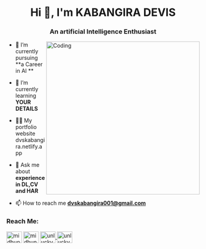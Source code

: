 
<h1 align="center" > Hi 👋, I'm KABANGIRA DEVIS </h1>
<h3 align="center" >An artificial Intelligence Enthusiast </h3>
<img align="right" alt="Coding" width="400" src="https://www.google.com/url?sa=i&url=https%3A%2F%2Fgithub.com%2Fmayankchaudhary26%2FCool-Readme-ideas&psig=AOvVaw2nF4WsYhvjhYhRnzokYTgv&ust=1725632221224000&source=images&cd=vfe&opi=89978449&ved=0CBMQjRxqFwoTCLiJ55L_q4gDFQAAAAAdAAAAABAE">

- 🔭 I’m currently pursuing **a Career in AI **

- 🌱 I’m currently learning **YOUR DETAILS**

- 👨‍💻 My portfolio website dvskabangira.netlify.app

- 💬 Ask me about **experience in DL,CV and HAR**

- 📫 How to reach me **dvskabangira001@gmail.com**

<h3 align="left">Reach Me:</h3>
<p align="left">
<a href="http://linkedin.com/in/kabangira-devis-b85709196" target="blank"><img align="center" src="https://raw.githubusercontent.com/rahuldkjain/github-profile-readme-generator/master/src/images/icons/Social/linked-in-alt.svg" alt="midhun-v-s" height="30" width="40" /></a>
<a href="-----------YOUR INSTAGRAM LINK----------" target="blank"><img align="center" src="https://raw.githubusercontent.com/rahuldkjain/github-profile-readme-generator/master/src/images/icons/Social/instagram.svg" alt="midhun_021" height="30" width="40" /></a>
<a href="-----------YOUR YOUTUBE LINK----------" target="blank"><img align="center" src="https://raw.githubusercontent.com/rahuldkjain/github-profile-readme-generator/master/src/images/icons/Social/youtube.svg" alt="unlucky_coder21" height="30" width="40" /> </a>
<a href="-----------YOUR BLOG LINK----------" target="blank"><img align="center" src="https://upload.wikimedia.org/wikipedia/commons/thumb/7/76/Blogger_icon.svg/2048px-Blogger_icon.svg.png" alt="unlucky_coder21" height="30" width="40" /></a>
</p>

